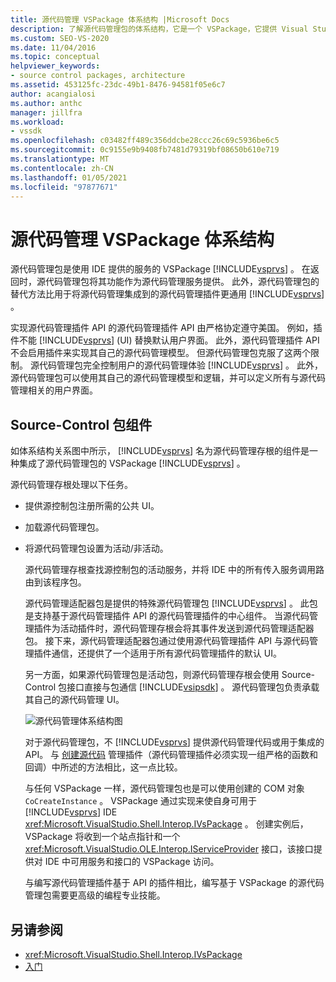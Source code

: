 ```yaml
---
title: 源代码管理 VSPackage 体系结构 |Microsoft Docs
description: 了解源代码管理包的体系结构，它是一个 VSPackage，它提供 Visual Studio 的功能作为源代码管理服务。
ms.custom: SEO-VS-2020
ms.date: 11/04/2016
ms.topic: conceptual
helpviewer_keywords:
- source control packages, architecture
ms.assetid: 453125fc-23dc-49b1-8476-94581f05e6c7
author: acangialosi
ms.author: anthc
manager: jillfra
ms.workload:
- vssdk
ms.openlocfilehash: c03482ff489c356ddcbe28ccc26c69c5936be6c5
ms.sourcegitcommit: 0c9155e9b9408fb7481d79319bf08650b610e719
ms.translationtype: MT
ms.contentlocale: zh-CN
ms.lasthandoff: 01/05/2021
ms.locfileid: "97877671"
---
```

# <a name="source-control-vspackage-architecture"></a>源代码管理 VSPackage 体系结构
源代码管理包是使用 IDE 提供的服务的 VSPackage [!INCLUDE[vsprvs](../../code-quality/includes/vsprvs_md.md)] 。 在返回时，源代码管理包将其功能作为源代码管理服务提供。 此外，源代码管理包的替代方法比用于将源代码管理集成到的源代码管理插件更通用 [!INCLUDE[vsprvs](../../code-quality/includes/vsprvs_md.md)] 。

 实现源代码管理插件 API 的源代码管理插件 API 由严格协定遵守美国。 例如，插件不能 [!INCLUDE[vsprvs](../../code-quality/includes/vsprvs_md.md)] (UI) 替换默认用户界面。 此外，源代码管理插件 API 不会启用插件来实现其自己的源代码管理模型。 但源代码管理包克服了这两个限制。 源代码管理包完全控制用户的源代码管理体验 [!INCLUDE[vsprvs](../../code-quality/includes/vsprvs_md.md)] 。 此外，源代码管理包可以使用其自己的源代码管理模型和逻辑，并可以定义所有与源代码管理相关的用户界面。

## <a name="source-control-package-components"></a>Source-Control 包组件
 如体系结构关系图中所示， [!INCLUDE[vsprvs](../../code-quality/includes/vsprvs_md.md)] 名为源代码管理存根的组件是一种集成了源代码管理包的 VSPackage [!INCLUDE[vsprvs](../../code-quality/includes/vsprvs_md.md)] 。

 源代码管理存根处理以下任务。

- 提供源控制包注册所需的公共 UI。

- 加载源代码管理包。

- 将源代码管理包设置为活动/非活动。

  源代码管理存根查找源控制包的活动服务，并将 IDE 中的所有传入服务调用路由到该程序包。

  源代码管理适配器包是提供的特殊源代码管理包 [!INCLUDE[vsprvs](../../code-quality/includes/vsprvs_md.md)] 。 此包是支持基于源代码管理插件 API 的源代码管理插件的中心组件。 当源代码管理插件为活动插件时，源代码管理存根会将其事件发送到源代码管理适配器包。 接下来，源代码管理适配器包通过使用源代码管理插件 API 与源代码管理插件通信，还提供了一个适用于所有源代码管理插件的默认 UI。

  另一方面，如果源代码管理包是活动包，则源代码管理存根会使用 Source-Control 包接口直接与包通信 [!INCLUDE[vsipsdk](../../extensibility/includes/vsipsdk_md.md)] 。 源代码管理包负责承载其自己的源代码管理 UI。

  ![源代码管理体系结构图](../../extensibility/internals/media/vsipsccarch.gif "VSIPSCCArch")

  对于源代码管理包，不 [!INCLUDE[vsprvs](../../code-quality/includes/vsprvs_md.md)] 提供源代码管理代码或用于集成的 API。 与 [创建源代码](../../extensibility/internals/creating-a-source-control-plug-in.md) 管理插件（源代码管理插件必须实现一组严格的函数和回调）中所述的方法相比，这一点比较。

  与任何 VSPackage 一样，源代码管理包也是可以使用创建的 COM 对象 `CoCreateInstance` 。 VSPackage 通过实现来使自身可用于 [!INCLUDE[vsprvs](../../code-quality/includes/vsprvs_md.md)] IDE <xref:Microsoft.VisualStudio.Shell.Interop.IVsPackage> 。 创建实例后，VSPackage 将收到一个站点指针和一个 <xref:Microsoft.VisualStudio.OLE.Interop.IServiceProvider> 接口，该接口提供对 IDE 中可用服务和接口的 VSPackage 访问。

  与编写源代码管理插件基于 API 的插件相比，编写基于 VSPackage 的源代码管理包需要更高级的编程专业技能。

## <a name="see-also"></a>另请参阅
- <xref:Microsoft.VisualStudio.Shell.Interop.IVsPackage>
- [入门](../../extensibility/internals/getting-started-with-source-control-vspackages.md)
